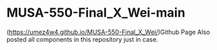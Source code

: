 # MUSA-550-Final_X_Wei-main
(https://umez4w4.github.io/MUSA-550-Final_X_Wei/)Github Page
Also posted all components in this repository just in case.
